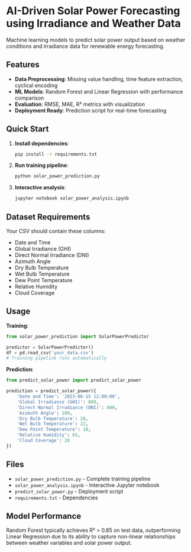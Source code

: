 # AI-Driven Solar Power Forecasting using Irradiance and Weather Data

Machine learning models to predict solar power output based on weather conditions and irradiance data for renewable energy forecasting.

## Features

- **Data Preprocessing**: Missing value handling, time feature extraction, cyclical encoding
- **ML Models**: Random Forest and Linear Regression with performance comparison
- **Evaluation**: RMSE, MAE, R² metrics with visualization
- **Deployment Ready**: Prediction script for real-time forecasting

## Quick Start

1. **Install dependencies**:
   ```bash
   pip install -r requirements.txt
   ```

2. **Run training pipeline**:
   ```bash
   python solar_power_prediction.py
   ```

3. **Interactive analysis**:
   ```bash
   jupyter notebook solar_power_analysis.ipynb
   ```

## Dataset Requirements

Your CSV should contain these columns:
- Date and Time
- Global Irradiance (GHI)
- Direct Normal Irradiance (DNI)
- Azimuth Angle
- Dry Bulb Temperature
- Wet Bulb Temperature
- Dew Point Temperature
- Relative Humidity
- Cloud Coverage

## Usage

**Training**:
```python
from solar_power_prediction import SolarPowerPredictor

predictor = SolarPowerPredictor()
df = pd.read_csv('your_data.csv')
# Training pipeline runs automatically
```

**Prediction**:
```python
from predict_solar_power import predict_solar_power

prediction = predict_solar_power({
    'Date and Time': '2023-06-15 12:00:00',
    'Global Irradiance (GHI)': 800,
    'Direct Normal Irradiance (DNI)': 600,
    'Azimuth Angle': 180,
    'Dry Bulb Temperature': 28,
    'Wet Bulb Temperature': 22,
    'Dew Point Temperature': 18,
    'Relative Humidity': 65,
    'Cloud Coverage': 20
})
```

## Files

- `solar_power_prediction.py` - Complete training pipeline
- `solar_power_analysis.ipynb` - Interactive Jupyter notebook
- `predict_solar_power.py` - Deployment script
- `requirements.txt` - Dependencies

## Model Performance

Random Forest typically achieves R² > 0.85 on test data, outperforming Linear Regression due to its ability to capture non-linear relationships between weather variables and solar power output.
